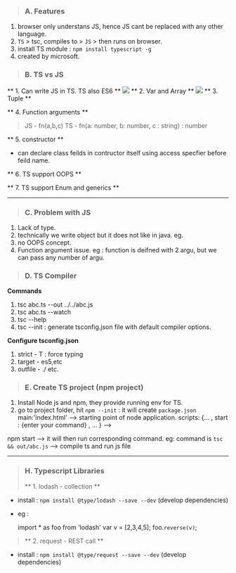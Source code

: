 > ### A. Features
1. browser only understans JS, hence JS cant be replaced with any other language.
2. `TS` > tsc, compiles to > `JS` > then runs on browser.
3. install TS module : `npm install typescript -g`
4. created by microsoft.

> ### B. TS vs JS

** 1. Can write JS in TS. TS also ES6 **
![](https://github.com/lekhrajdinkar/NG6/blob/master/notes/assets/ts-1.jpg)
** 2. Var and Array **
![](https://github.com/lekhrajdinkar/NG6/blob/master/notes/assets/ts-2.jpg)
** 3. Tuple **

** 4. Function arguments **
>JS - fn(a,b,c)
>TS - fn(a: number, b: number, c : string) : number 

** 5. constructor **
- can declare class feilds in contructor  itself using access specfier before feild name.

** 6. TS support OOPS **

** 7. TS support Enum and generics **


***

> ### C. Problem with JS
1. Lack of type.
2. technically we write object but it does not like in java. eg.
3. no OOPS concept.
4. Function argument issue. eg : function is deifned with 2 argu, but we can pass any number of argu.


> ### D. TS Compiler

**Commands**
1. tsc abc.ts --out ../../abc.js
2. tsc abc.ts --watch
3. tsc --help
4. tsc --init : generate tsconfig.json file with default compiler options.

**Configure tsconfig.json**
1. strict - T : force typing
2. target - es5,etc
3. outfile - ./
etc.

> ### E. Create TS project (npm project)

1. Install Node js and npm, they provide running env for TS.
2. go to project folder, hit `npm --init` : it will create `package.json`
main:'index.html' --> starting point of node application.
scripts: {... , start : {enter your command} , ... } --> 

npm start --> it will then run corresponding command.
eg: command is `tsc && out/abc.js` --> compile ts and run js file

***
> ### H. Typescript Libraries
> ** 1. lodash - collection **
- install : `npm install @type/lodash --save --dev` (develop dependencies)
- eg : 

    import * as foo from 'lodash'
    var v = [2,3,4,5];
    foo.`reverse(v)`;


> ** 2. request - REST call **
- install : `npm install @type/request --save --dev` (develop dependencies)